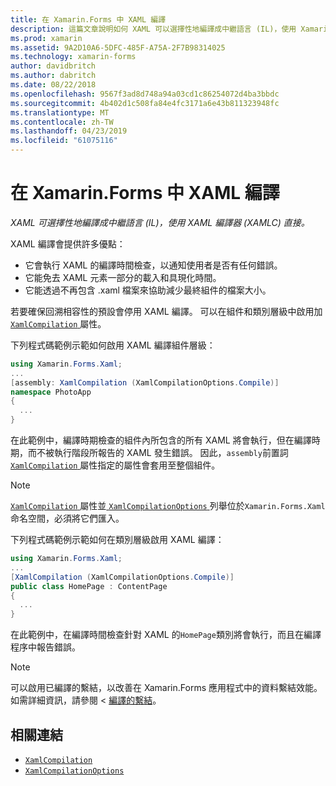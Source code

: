 ```yaml
---
title: 在 Xamarin.Forms 中 XAML 編譯
description: 這篇文章說明如何 XAML 可以選擇性地編譯成中繼語言 (IL)，使用 Xamarin.Forms XAML 編譯器 (XAMLC) 直接。
ms.prod: xamarin
ms.assetid: 9A2D10A6-5DFC-485F-A75A-2F7B98314025
ms.technology: xamarin-forms
author: davidbritch
ms.author: dabritch
ms.date: 08/22/2018
ms.openlocfilehash: 9567f3ad8d748a94a03cd1c86254072d4ba3bbdc
ms.sourcegitcommit: 4b402d1c508fa84e4fc3171a6e43b811323948fc
ms.translationtype: MT
ms.contentlocale: zh-TW
ms.lasthandoff: 04/23/2019
ms.locfileid: "61075116"
---
```

# <a name="xaml-compilation-in-xamarinforms"></a>在 Xamarin.Forms 中 XAML 編譯

_XAML 可選擇性地編譯成中繼語言 (IL)，使用 XAML 編譯器 (XAMLC) 直接。_

XAML 編譯會提供許多優點：

- 它會執行 XAML 的編譯時間檢查，以通知使用者是否有任何錯誤。
- 它能免去 XAML 元素一部分的載入和具現化時間。
- 它能透過不再包含 .xaml 檔案來協助減少最終組件的檔案大小。

若要確保回溯相容性的預設會停用 XAML 編譯。 可以在組件和類別層級中啟用加[ `XamlCompilation` ](xref:Xamarin.Forms.Xaml.XamlCompilationAttribute)屬性。

下列程式碼範例示範如何啟用 XAML 編譯組件層級：

```csharp
using Xamarin.Forms.Xaml;
...
[assembly: XamlCompilation (XamlCompilationOptions.Compile)]
namespace PhotoApp
{
  ...
}
```

在此範例中，編譯時期檢查的組件內所包含的所有 XAML 將會執行，但在編譯時期，而不被執行階段所報告的 XAML 發生錯誤。 因此，`assembly`前置詞[ `XamlCompilation` ](xref:Xamarin.Forms.Xaml.XamlCompilationAttribute)屬性指定的屬性會套用至整個組件。

> [!NOTE]
> [ `XamlCompilation` ](xref:Xamarin.Forms.Xaml.XamlCompilationAttribute)屬性並[ `XamlCompilationOptions` ](xref:Xamarin.Forms.Xaml.XamlCompilationOptions)列舉位於`Xamarin.Forms.Xaml`命名空間，必須將它們匯入。

下列程式碼範例示範如何在類別層級啟用 XAML 編譯：

```csharp
using Xamarin.Forms.Xaml;
...
[XamlCompilation (XamlCompilationOptions.Compile)]
public class HomePage : ContentPage
{
  ...
}
```

在此範例中，在編譯時間檢查針對 XAML 的`HomePage`類別將會執行，而且在編譯程序中報告錯誤。

> [!NOTE]
> 可以啟用已編譯的繫結，以改善在 Xamarin.Forms 應用程式中的資料繫結效能。 如需詳細資訊，請參閱 <<c0> [ 編譯的繫結](~/xamarin-forms/app-fundamentals/data-binding/compiled-bindings.md)。

## <a name="related-links"></a>相關連結

- [`XamlCompilation`](xref:Xamarin.Forms.Xaml.XamlCompilationAttribute)
- [`XamlCompilationOptions`](xref:Xamarin.Forms.Xaml.XamlCompilationOptions)
